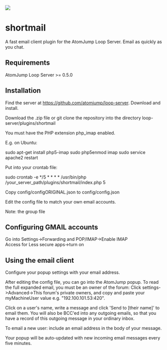 <img src="https://atomjump.com/images/logo80.png">

# shortmail
A fast email client plugin for the AtomJump Loop Server. Email as quickly as you chat.

 
## Requirements

AtomJump Loop Server >= 0.5.0


## Installation

Find the server at https://github.com/atomjump/loop-server. Download and install.

Download the .zip file or git clone the repository into the directory loop-server/plugins/shortmail

You must have the PHP extension php_imap enabled.

E.g. on Ubuntu:

sudo apt-get install php5-imap
sudo php5enmod imap
sudo service apache2 restart


Put into your crontab file:

sudo crontab -e
*/5 * * * *	/usr/bin/php /your_server_path/plugins/shortmail/index.php 5  



Copy config/configORIGINAL.json to config/config.json

Edit the config file to match your own email accounts.

Note: the group file


## Configuring GMAIL accounts

Go into Settings->Forwarding and POP/IMAP->Enable IMAP  
Access for Less secure apps->turn on

## Using the email client

Configure your popup settings with your email address.

After editing the config file, you can go into the AtomJump popup.  To read the full expanded email, you must be an owner of the forum: Click settings->Advanced->This forum's private owners, and copy and paste your myMachineUser value e.g. "192.100.101.53:420".

Click on a user's name, write a message and click 'Send to [their name]'  to email them. You will also be BCC'ed into any outgoing emails, so that you have a record of this outgoing message in your ordinary inbox.

To email a new user: include an email address in the body of your message. 

Your popup will be auto-updated with new incoming email messages every five minutes.

